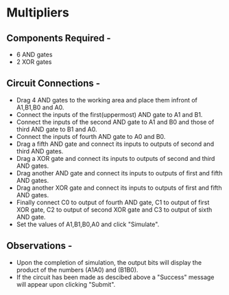 # Multipliers

## Components Required - 

* 6 AND gates
* 2 XOR gates

## Circuit Connections - 

* Drag 4 AND gates to the working area and place them infront of A1,B1,B0 and A0.
*  Connect the inputs of the first(uppermost) AND gate to A1 and B1.
*  Connect the inputs of the second AND gate to A1 and B0 and those of third AND gate to B1 and A0.
*  Connect the inputs of fourth AND gate to A0 and B0.
*  Drag a fifth AND gate and connect its inputs to outputs of second and third AND gates.
*  Drag a XOR gate and connect its inputs to outputs of second and third AND gates.
*  Drag another AND gate and connect its inputs to outputs of first and fifth AND gates.
*  Drag another XOR gate and connect its inputs to outputs of first and fifth AND gates.
*  Finally connect C0 to output of fourth AND gate, C1 to output of first XOR gate, C2 to output of second XOR gate and C3 to output of sixth AND gate.
*  Set the values of A1,B1,B0,A0 and click "Simulate".

## Observations - 

* Upon the completion of simulation, the output bits will display the product of the numbers (A1A0) and (B1B0).
* If the circuit has been made as descibed above a "Success" message will appear upon clicking "Submit".

